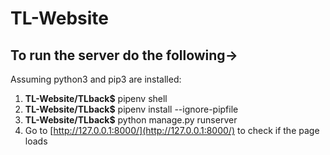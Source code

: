 # TL-Website

## To run the server do the following->
Assuming python3 and pip3 are installed:
1. **TL-Website/TLback$** pipenv shell
2. **TL-Website/TLback$** pipenv install --ignore-pipfile
3. **TL-Website/TLback$** python manage.py runserver
4. Go to [http://127.0.0.1:8000/](http://127.0.0.1:8000/) to check if the page loads
